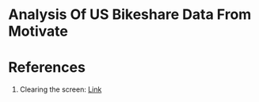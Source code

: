 Analysis Of US Bikeshare Data From Motivate
===========================================

# References
1. Clearing the screen: [Link](https://stackoverflow.com/questions/2084508/clear-terminal-in-python)